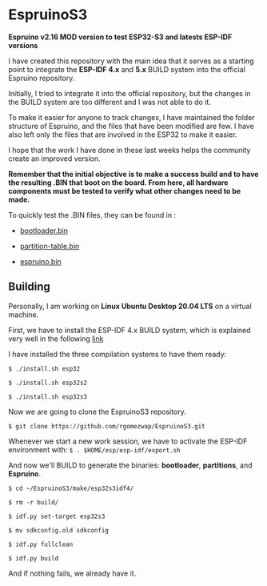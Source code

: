 EspruinoS3
===

**Espruino v2.16 MOD version to test ESP32-S3 and latests ESP-IDF versions**

I have created this repository with the main idea that it serves as a starting point to integrate the **ESP-IDF 4.x** and **5.x** BUILD system into the official Espruino repository.

Initially, I tried to integrate it into the official repository, but the changes in the BUILD system are too different and I was not able to do it.

To make it easier for anyone to track changes, I have maintained the folder structure of Espruino, and the files that have been modified are few. I have also left only the files that are involved in the ESP32 to make it easier.

I hope that the work I have done in these last weeks helps the community create an improved version.

**Remember that the initial objective is to make a success build and to have the resulting .BIN that boot on the board. From here, all hardware components must be tested to verify what other changes need to be made.**

To quickly test the .BIN files, they can be found in :

- [bootloader.bin](make/esp32s3idf4/build/bootloader/bootloader.bin)

- [partition-table.bin](make/esp32s3idf4/build/partition_table/partition-table.bin)

- [espruino.bin](make/esp32s3idf4/build/espruino.bin)


Building
--------

Personally, I am working on **Linux Ubuntu Desktop 20.04 LTS** on a virtual machine.

First, we have to install the ESP-IDF 4.x BUILD system, which is explained very well in the following [link](https://docs.espressif.com/projects/esp-idf/en/v4.4.4/esp32s3/get-started/linux-setup.html)

I have installed the three compilation systems to have them ready:

`$ ./install.sh esp32`

`$ ./install.sh esp32s2`

`$ ./install.sh esp32s3`

Now we are going to clone the EspruinoS3 repository.

`$ git clone https://github.com/rgomezwap/EspruinoS3.git`

Whenever we start a new work session, we have to activate the ESP-IDF environment with: `$ . $HOME/esp/esp-idf/export.sh`

And now we'll BUILD to generate the binaries: **bootloader**, **partitions**, and **Espruino**.

`$ cd ~/EspruinoS3/make/esp32s3idf4/`

`$ rm -r build/`

`$ idf.py set-target esp32s3`

`$ mv sdkconfig.old sdkconfig`

`$ idf.py fullclean`

`$ idf.py build`

And if nothing fails, we already have it.

